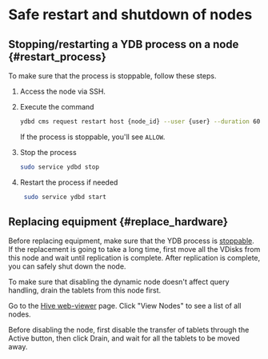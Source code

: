 # Safe restart and shutdown of nodes

## Stopping/restarting a YDB process on a node {#restart_process}

To make sure that the process is stoppable, follow these steps.

1. Access the node via SSH.

1. Execute the command

   ```bash
   ydbd cms request restart host {node_id} --user {user} --duration 60 --dry --reason 'some-reason'
   ```

   If the process is stoppable, you'll see `ALLOW`.

1. Stop the process

   ```bash
   sudo service ydbd stop
   ```

1. Restart the process if needed

   ```bash
    sudo service ydbd start
   ```

## Replacing equipment {#replace_hardware}

Before replacing equipment, make sure that the YDB process is [stoppable](#restart_process).
If the replacement is going to take a long time, first move all the VDisks from this node and wait until replication is complete.
After replication is complete, you can safely shut down the node.

To make sure that disabling the dynamic node doesn't affect query handling, drain the tablets from this node first.

Go to the [Hive web-viewer](../embedded_monitoring/hive.md) page.
Click "View Nodes" to see a list of all nodes.

Before disabling the node, first disable the transfer of tablets through the Active button, then click Drain, and wait for all the tablets to be moved away.
